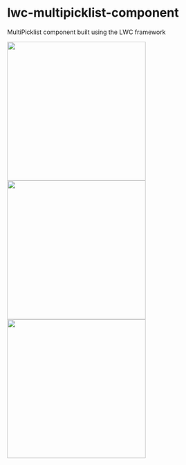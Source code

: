 # lwc-multipicklist-component
MultiPicklist component built using the LWC framework

<div>
<img  width="320px" src="https://i.ibb.co/t2NMQW8/multipicklist-01.png" >
<img  width="320px" src="https://i.ibb.co/VSjsVyt/multipicklist-02.png" >
<img  width="320px" src="https://i.ibb.co/McDYTyT/multipicklist-03.png" >

</div>
